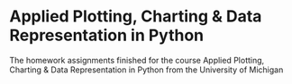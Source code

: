 # Applied Plotting, Charting & Data Representation in Python
The homework assignments finished for the course Applied Plotting, Charting & Data Representation in Python from the University of Michigan
